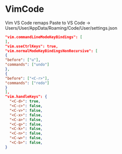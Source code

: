 # VimCode
Vim VS Code remaps
Paste to VS Code -> Users/User/AppData/Roaming/Code/User/settings.json

```json
"vim.commandLineModeKeyBindings": [    
],
"vim.useCtrlKeys": true,
"vim.normalModeKeyBindingsNonRecursive": [
{
"before": ["u"],
"commands": ["undo"]
},
{
"before": ["<C-r>"],
"commands": ["redo"]
}
],
"vim.handleKeys": {
  "<C-d>": true,
  "<C-c>": false,
  "<C-v>": false,
  "<C-x>": false,
  "<C-a>": false,
  "<C-q>": false,
  "<C-k>": false,
  "<C-n>": false,
  "<C-w>": false,
  "<C-b>": false,
}
```
